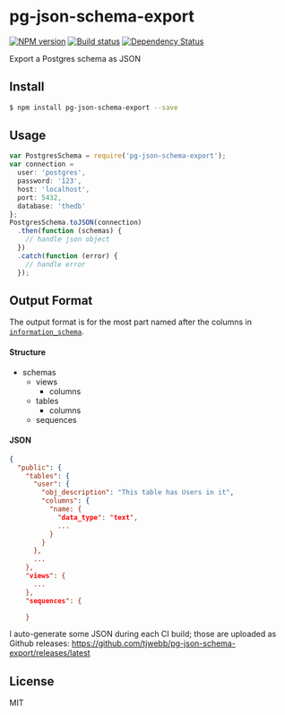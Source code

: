 pg-json-schema-export
=====================

[![NPM version][npm-image]][npm-url]
[![Build status][travis-image]][travis-url]
[![Dependency Status][daviddm-image]][daviddm-url]

Export a Postgres schema as JSON

## Install
```sh
$ npm install pg-json-schema-export --save
```

## Usage
```js
var PostgresSchema = require('pg-json-schema-export');
var connection =
  user: 'postgres',
  password: '123',
  host: 'localhost',
  port: 5432,
  database: 'thedb'
};
PostgresSchema.toJSON(connection)
  .then(function (schemas) {
    // handle json object
  })
  .catch(function (error) {
    // handle error
  });
```

## Output Format
The output format is for the most part named after the columns in [`information_schema`](http://www.postgresql.org/docs/9.3/static/information-schema.html).

#### Structure
- schemas
  - views
    - columns
  - tables
    - columns
  - sequences


#### JSON
```json
{
  "public": {
    "tables": {
      "user": {
        "obj_description": "This table has Users in it",
        "columns": {
          "name: {
            "data_type": "text",
            ...
          }
        }
      },
      ...
    },
    "views": {
      ...
    },
    "sequences": {

    }
```
I auto-generate some JSON during each CI build; those are uploaded as Github releases: https://github.com/tjwebb/pg-json-schema-export/releases/latest



## License
MIT


[npm-image]: https://img.shields.io/npm/v/pg-json-schema-export.svg?style=flat
[npm-url]: https://npmjs.org/package/pg-json-schema-export
[travis-image]: https://img.shields.io/travis/tjwebb/pg-json-schema-export.svg?style=flat
[travis-url]: https://travis-ci.org/tjwebb/pg-json-schema-export
[daviddm-image]: http://img.shields.io/david/tjwebb/pg-json-schema-export.svg?style=flat
[daviddm-url]: https://david-dm.org/tjwebb/pg-json-schema-export
